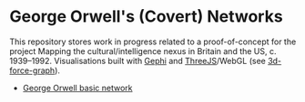 # George Orwell's (Covert) Networks

This repository stores work in progress related to a proof-of-concept for the project Mapping the cultural/intelligence nexus in Britain and the US, c. 1939–1992. Visualisations built with <a href = "https://gephi.org/">Gephi</a> and <a href = "https://github.com/mrdoob/three.js/">ThreeJS</a>/WebGL (see <a href = "https://github.com/vasturiano/3d-force-graph">3d-force-graph</a>). 

* [George Orwell basic network](https://krmuth.github.io/orwell.node/visualisations/orwell/) 
